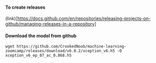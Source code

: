 #### To create releases
(link)[https://docs.github.com/en/repositories/releasing-projects-on-github/managing-releases-in-a-repository]

#### Download the model from github
```
wget https://github.com/CrookedNoob/machine-learning-zoomcamp/releases/download/v6.0.2/xception_v6.h5 -O xception_v6_ep_07_ac_0.868.h5
```